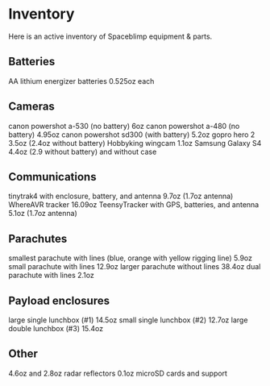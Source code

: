 # Inventory

Here is an active inventory of Spaceblimp equipment & parts.

## Batteries

AA lithium energizer batteries 0.525oz each

## Cameras

canon powershot a-530 (no battery) 6oz canon powershot a-480 (no
battery) 4.95oz canon powershot sd300 (with battery) 5.2oz gopro hero 2
3.5oz (2.4oz without battery) Hobbyking wingcam 1.1oz Samsung Galaxy S4
4.4oz (2.9 without battery) and without case

## Communications

tinytrak4 with enclosure, battery, and antenna 9.7oz (1.7oz antenna)
WhereAVR tracker 16.09oz TeensyTracker with GPS, batteries, and antenna
5.1oz (1.7oz antenna)

## Parachutes

smallest parachute with lines (blue, orange with yellow rigging line)
5.9oz small parachute with lines 12.9oz larger parachute without lines
38.4oz dual parachute with lines 2.1oz

## Payload enclosures

large single lunchbox (#1) 14.5oz small single lunchbox (#2) 12.7oz
large double lunchbox (#3) 15.4oz

## Other

4.6oz and 2.8oz radar reflectors 0.1oz microSD cards and support
